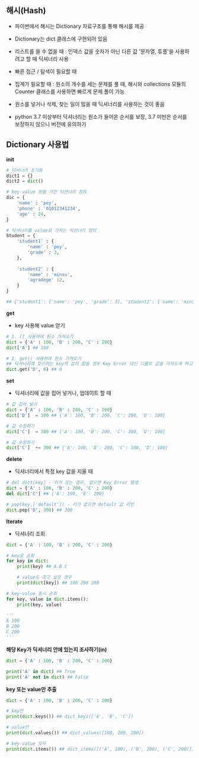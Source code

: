 ## 해시(Hash)

- 파이썬에서 해시는 Dictionary 자료구조를 통해 해시를 제공

- Dictionary는 dict 클래스에 구현되어 있음

- 리스트를 쓸 수 없을 때 : 인덱스 값을 숫자가 아닌 다른 값 '문자열, 튜플'을 사용하려고 할 때 딕셔너리 사용

- 빠른 접근 / 탐색이 필요할 때 

- 집계가 필요할 때 : 원소의 개수를 세는 문제를 풀 때, 해시와 collections 모듈의 Counter 클래스를 사용하면 빠르게 문제 풀이 가능

- 원소를 넣거나 삭제, 찾는 일이 많을 때 딕셔너리를 사용하는 것이 좋음

- python 3.7 이상부터 딕셔너리는 원소가 들어온 순서를 보장, 3.7 미만은 순서를 보장하지 않으니 버전에 유의하기

## Dictionary 사용법

**init**

```python
# 딕셔너리 초기화
dict1 = {}
dict2 = dict()

# key-value 쌍을 가진 딕션너리 정의
dic = {
    'name' : 'pey',
    'phone' : '01012341234',
    'age' : 24, 
}

# 딕셔너리를 value로 가지는 딕션너리 정의
Student = {
    'student1' : {
        'name' : 'pey',
        'grade' : 3, 
    }, 
    
    'student2' : {
        'name' : 'minsu',
        'agradege' :2, 
    }
}

## {'student1': {'name': 'pey', 'grade': 3}, 'student2': {'name': 'minsu', 'agradege': 2}}
```

**get**
- key 사용해 value 얻기 

```python
# 1. [] 사용하여 원소 가져오기 
dict = {'A' : 100, 'B' : 200, 'C' : 200}
dict['A'] ## 100 

# 2. get() 사용하여 원소 가져오기
## 딕셔너리에 찾으려는 key의 값이 없을 경우 Key Error 대신 디폴트 값을 가져오게 하고 싶을 때에는 get(x, '디폴트 값') 사용
dict.get('D', 0) ## 0
```

**set**
- 딕셔너리에 값을 집어 넣거나, 업데이트 할 때 

```python
# 값 집어 넣기 
dict = {'A' : 100, 'B' : 200, 'C' : 200}
dict['D']  = 100 ## {'A': 100, 'B': 200, 'C': 200, 'D': 100}

# 값 수정하기
dict['C']  = 300 ## {'A': 100, 'B': 200, 'C': 300, 'D': 100}

# 값 수정하기
dict['C']  += 300 ## {'A': 100, 'B': 200, 'C': 500, 'D': 100}
```

**delete**
- 딕셔너리에서 특정 key 값을 지울 때
  
```python
# del dict[key] - 키가 있는 경우, 없으면 Key Error 발생
dict = {'A' : 100, 'B' : 200, 'C' : 200}
del dict['C'] ## {'A': 100, 'B': 200}

# pop(key,['default']) - 키가 없으면 default 값 리턴
dict.pop('D', 300) ## 300
```

**Iterate**
- 딕셔너리 조회
  
```python
dict = {'A' : 100, 'B' : 200, 'C' : 200}

# key로 순회
for key in dict:
    print(key) ## A B C

    # value도 찾고 싶은 경우
    print(dict[key]) ## 100 200 200 

# key-value 동시 순회
for key, value in dict.items():
    print(key, value)

'''
A 100
B 200
C 200
'''
```

**해당 Key가 딕셔너리 안에 있는지 조사하기(in)**
  
```python
dict = {'A' : 100, 'B' : 200, 'C' : 200}

print('A' in dict) ## True
print('A' not in dict) ## False
```

**key 또는 value만 추출**
  
```python
dict = {'A' : 100, 'B' : 200, 'C' : 200}

# key만 
print(dict.keys()) ## dict_keys(['A', 'B', 'C'])

# value만 
print(dict.values()) ## dict_values([100, 200, 200])

# key-value 모두
print(dict.items()) ## dict_items([('A', 100), ('B', 200), ('C', 200)])

```